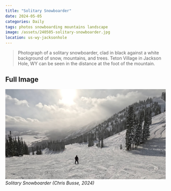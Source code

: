 ```yaml
---
title: "Solitary Snowboarder"
date: 2024-05-05
categories: Daily
tags: photos snowboarding mountains landscape
image: /assets/240505-solitary-snowboarder.jpg
location: us-wy-jacksonhole
---
```


> Photograph of a solitary snowboarder, clad in black against a white background of snow, mountains, and trees. Teton Village in Jackson Hole, WY can be seen in the distance at the foot of the mountain.

## Full Image

![ Photograph of a solitary snowboarder, clad in black against a white background of snow, mountains, and trees. Teton Village in Jackson Hole, WY can be seen in the distance at the foot of the mountain.](/assets/240505-solitary-snowboarder.jpg)
_Solitary Snowboarder (Chris Busse, 2024)_